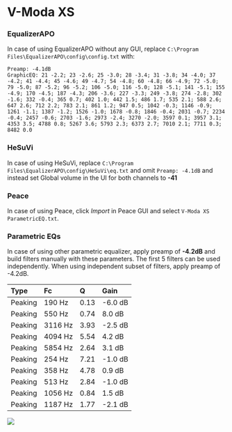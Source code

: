 # V-Moda XS

### EqualizerAPO
In case of using EqualizerAPO without any GUI, replace `C:\Program Files\EqualizerAPO\config\config.txt`
with:
```
Preamp: -4.1dB
GraphicEQ: 21 -2.2; 23 -2.6; 25 -3.0; 28 -3.4; 31 -3.8; 34 -4.0; 37 -4.2; 41 -4.4; 45 -4.6; 49 -4.7; 54 -4.8; 60 -4.8; 66 -4.9; 72 -5.0; 79 -5.0; 87 -5.2; 96 -5.2; 106 -5.0; 116 -5.0; 128 -5.1; 141 -5.1; 155 -4.9; 170 -4.5; 187 -4.3; 206 -3.6; 227 -3.3; 249 -3.8; 274 -2.8; 302 -1.6; 332 -0.4; 365 0.7; 402 1.0; 442 1.5; 486 1.7; 535 2.1; 588 2.6; 647 2.6; 712 2.2; 783 2.1; 861 1.2; 947 0.5; 1042 -0.3; 1146 -0.9; 1261 -1.1; 1387 -1.2; 1526 -1.0; 1678 -0.8; 1846 -0.4; 2031 -0.7; 2234 -0.4; 2457 -0.6; 2703 -1.6; 2973 -2.4; 3270 -2.0; 3597 0.1; 3957 3.1; 4353 3.5; 4788 0.8; 5267 3.6; 5793 2.3; 6373 2.7; 7010 2.1; 7711 0.3; 8482 0.0
```

### HeSuVi
In case of using HeSuVi, replace `C:\Program Files\EqualizerAPO\config\HeSuVi\eq.txt` and omit `Preamp:
-4.1dB` and instead set Global volume in the UI for both channels to **-41**

### Peace
In case of using Peace, click *Import* in Peace GUI and select `V-Moda XS ParametricEQ.txt`.

### Parametric EQs
In case of using other parametric equalizer, apply preamp of **-4.2dB** and build filters manually
with these parameters. The first 5 filters can be used independently.
When using independent subset of filters, apply preamp of -4.2dB.

| Type    | Fc      |    Q | Gain    |
|:--------|:--------|:-----|:--------|
| Peaking | 190 Hz  | 0.13 | -6.0 dB |
| Peaking | 550 Hz  | 0.74 | 8.0 dB  |
| Peaking | 3116 Hz | 3.93 | -2.5 dB |
| Peaking | 4094 Hz | 5.54 | 4.2 dB  |
| Peaking | 5854 Hz | 2.64 | 3.1 dB  |
| Peaking | 254 Hz  | 7.21 | -1.0 dB |
| Peaking | 358 Hz  | 4.78 | 0.9 dB  |
| Peaking | 513 Hz  | 2.84 | -1.0 dB |
| Peaking | 1056 Hz | 0.84 | 1.5 dB  |
| Peaking | 1187 Hz | 1.77 | -2.1 dB |

![](https://raw.githubusercontent.com/jaakkopasanen/AutoEq/master/results/innerfidelity/sbaf-serious/V-Moda%20XS/V-Moda%20XS.png)